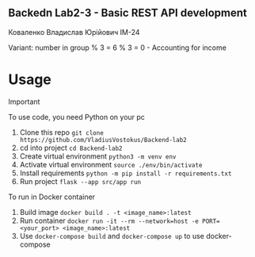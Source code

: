 ## Backedn Lab2-3 - Basic REST API development
Коваленко Владислав Юрійович ІМ-24

Variant: number in group % 3 = 6 % 3 = 0 - Accounting for income

# Usage
> [!IMPORTANT]
> To use code, you need Python on your pc

1. Clone this repo `git clone https://github.com/VladiusVostokus/Backend-lab2`
2. cd into project `cd Backend-lab2`
3. Create virtual environment `python3 -m venv env`
4. Activate virtual environment `source ./env/bin/activate`
5. Install requirements `python -m pip install -r requirements.txt`
6. Run project `flask --app src/app run`

To run in Docker container 
1. Build image `docker build . -t <image_name>:latest`
2. Run container `docker run -it --rm --network=host -e PORT=<your_port> <image_name>:latest`
3. Use `docker-compose build` and `docker-compose up` to use docker-compose
